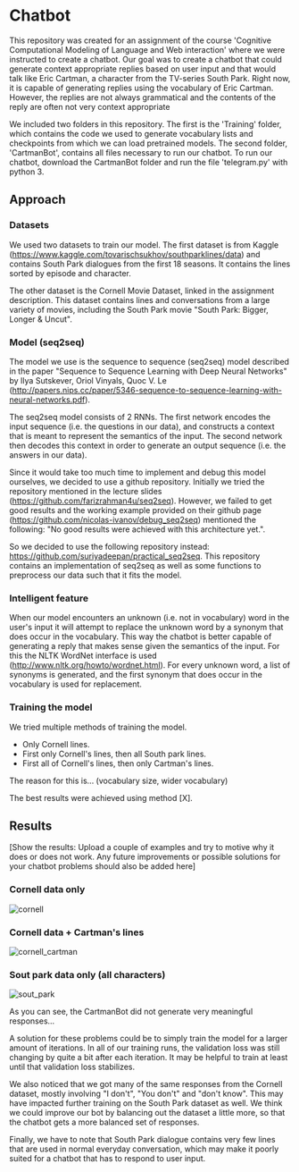 # Chatbot
This repository was created for an assignment of the course 'Cognitive Computational Modeling of Language and Web interaction' where we were instructed to create a chatbot. Our goal was to create a chatbot that could generate context appropriate replies based on user input and that would talk like Eric Cartman, a character from the TV-series South Park. Right now, it is capable of generating replies using the vocabulary of Eric Cartman. However, the replies are not always grammatical and the contents of the reply are often not very context appropriate

We included two folders in this repository. The first is the 'Training' folder, which contains the code we used to generate vocabulary lists and checkpoints from which we can load pretrained models. The second folder, 'CartmanBot', contains all files necessary to run our chatbot. To run our chatbot, download the CartmanBot folder and run the file 'telegram.py' with python 3.

## Approach

### Datasets
We used two datasets to train our model. The first dataset is from Kaggle (https://www.kaggle.com/tovarischsukhov/southparklines/data) and contains South Park dialogues from the first 18 seasons. It contains the lines sorted by episode and character.

The other dataset is the Cornell Movie Dataset, linked in the assignment description. This dataset contains lines and conversations from a large variety of movies, including the South Park movie "South Park: Bigger, Longer & Uncut".

### Model (seq2seq)
The model we use is the sequence to sequence (seq2seq) model described in the paper "Sequence to Sequence Learning with Deep Neural Networks" by Ilya Sutskever, Oriol Vinyals, Quoc V. Le (http://papers.nips.cc/paper/5346-sequence-to-sequence-learning-with-neural-networks.pdf). 

The seq2seq model consists of 2 RNNs. The first network encodes the input sequence (i.e. the questions in our data), and constructs a context that is meant to represent the semantics of the input. The second network then decodes this context in order to generate an output sequence (i.e. the answers in our data).

Since it would take too much time to implement and debug this model ourselves, we decided to use a github repository. Initially we tried the repository mentioned in the lecture slides (https://github.com/farizrahman4u/seq2seq). However, we failed to get good results and the working example provided on their github page (https://github.com/nicolas-ivanov/debug_seq2seq) mentioned the following: "No good results were achieved with this architecture yet.".

So we decided to use the following repository instead: https://github.com/suriyadeepan/practical_seq2seq. This repository contains an implementation of seq2seq as well as some functions to preprocess our data such that it fits the model.

### Intelligent feature
When our model encounters an unknown (i.e. not in vocabulary) word in the user's input it will attempt to replace the unknown word by a synonym that does occur in the vocabulary. This way the chatbot is better capable of generating a reply that makes sense given the semantics of the input. For this the NLTK WordNet interface is used (http://www.nltk.org/howto/wordnet.html). For every unknown word, a list of synonyms is generated, and the first synonym that does occur in the vocabulary is used for replacement. 

### Training the model
We tried multiple methods of training the model.

* Only Cornell lines.
* First only Cornell's lines, then all South park lines.
* First all of Cornell's lines, then only Cartman's lines.

The reason for this is... (vocabulary size, wider vocabulary)

The best results were achieved using method [X].

## Results
[Show the results: Upload a couple of examples and try to motive why it does or does not work. Any future improvements or possible solutions for your chatbot problems should also be added here]

### Cornell data only
![cornell](cornell.jpg)

### Cornell data + Cartman's lines
![cornell_cartman](cornell_cartman.jpg)

### Sout park data only (all characters)
![sout_park](south_park.jpg)

As you can see, the CartmanBot did not generate very meaningful responses...

A solution for these problems could be to simply train the model for a larger amount of iterations. In all of our training runs, the validation loss was still changing by quite a bit after each iteration. It may be helpful to train at least until that validation loss stabilizes. 

We also noticed that we got many of the same responses from the Cornell dataset, mostly involving "I don't", "You don't" and "don't know". This may have impacted further training on the South Park dataset as well. We think we could improve our bot by balancing out the dataset a little more, so that the chatbot gets a more balanced set of responses.

Finally, we have to note that South Park dialogue contains very few lines that are used in normal everyday conversation, which may make it poorly suited for a chatbot that has to respond to user input.
